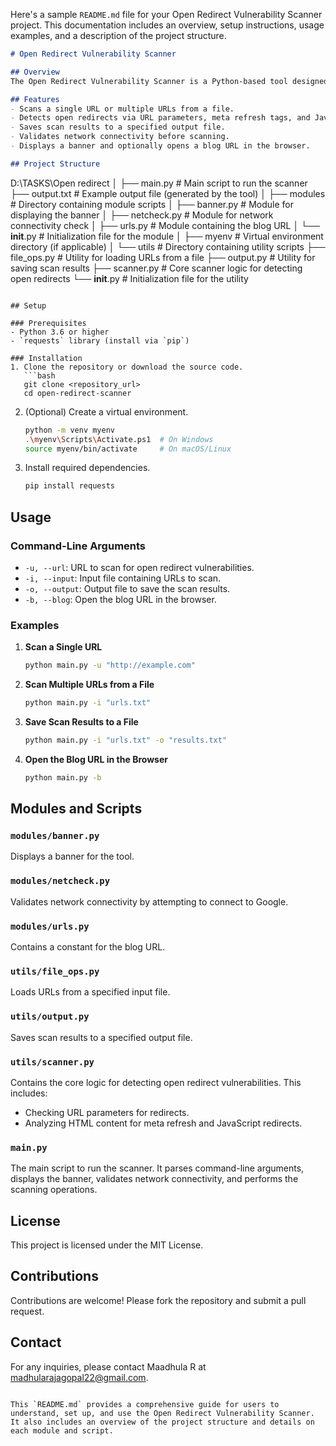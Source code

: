 Here's a sample `README.md` file for your Open Redirect Vulnerability Scanner project. This documentation includes an overview, setup instructions, usage examples, and a description of the project structure.

```markdown
# Open Redirect Vulnerability Scanner

## Overview
The Open Redirect Vulnerability Scanner is a Python-based tool designed to identify potential open redirect vulnerabilities in web applications. This tool scans given URLs for redirection issues that could be exploited for malicious purposes.

## Features
- Scans a single URL or multiple URLs from a file.
- Detects open redirects via URL parameters, meta refresh tags, and JavaScript.
- Saves scan results to a specified output file.
- Validates network connectivity before scanning.
- Displays a banner and optionally opens a blog URL in the browser.

## Project Structure
```
D:\TASKS\Open redirect
│
├── main.py               # Main script to run the scanner
├── output.txt            # Example output file (generated by the tool)
│
├── modules               # Directory containing module scripts
│   ├── banner.py         # Module for displaying the banner
│   ├── netcheck.py       # Module for network connectivity check
│   ├── urls.py           # Module containing the blog URL
│   └── __init__.py       # Initialization file for the module
│
├── myenv                 # Virtual environment directory (if applicable)
│
└── utils                 # Directory containing utility scripts
    ├── file_ops.py       # Utility for loading URLs from a file
    ├── output.py         # Utility for saving scan results
    ├── scanner.py        # Core scanner logic for detecting open redirects
    └── __init__.py       # Initialization file for the utility
```

## Setup

### Prerequisites
- Python 3.6 or higher
- `requests` library (install via `pip`)

### Installation
1. Clone the repository or download the source code.
   ```bash
   git clone <repository_url>
   cd open-redirect-scanner
   ```

2. (Optional) Create a virtual environment.
   ```bash
   python -m venv myenv
   .\myenv\Scripts\Activate.ps1  # On Windows
   source myenv/bin/activate     # On macOS/Linux
   ```

3. Install required dependencies.
   ```bash
   pip install requests
   ```

## Usage

### Command-Line Arguments
- `-u, --url`: URL to scan for open redirect vulnerabilities.
- `-i, --input`: Input file containing URLs to scan.
- `-o, --output`: Output file to save the scan results.
- `-b, --blog`: Open the blog URL in the browser.

### Examples

1. **Scan a Single URL**
   ```bash
   python main.py -u "http://example.com"
   ```

2. **Scan Multiple URLs from a File**
   ```bash
   python main.py -i "urls.txt"
   ```

3. **Save Scan Results to a File**
   ```bash
   python main.py -i "urls.txt" -o "results.txt"
   ```

4. **Open the Blog URL in the Browser**
   ```bash
   python main.py -b
   ```

## Modules and Scripts

### `modules/banner.py`
Displays a banner for the tool.

### `modules/netcheck.py`
Validates network connectivity by attempting to connect to Google.

### `modules/urls.py`
Contains a constant for the blog URL.

### `utils/file_ops.py`
Loads URLs from a specified input file.

### `utils/output.py`
Saves scan results to a specified output file.

### `utils/scanner.py`
Contains the core logic for detecting open redirect vulnerabilities. This includes:
- Checking URL parameters for redirects.
- Analyzing HTML content for meta refresh and JavaScript redirects.

### `main.py`
The main script to run the scanner. It parses command-line arguments, displays the banner, validates network connectivity, and performs the scanning operations.

## License
This project is licensed under the MIT License.

## Contributions
Contributions are welcome! Please fork the repository and submit a pull request.

## Contact
For any inquiries, please contact Maadhula R at madhularajagopal22@gmail.com.

```

This `README.md` provides a comprehensive guide for users to understand, set up, and use the Open Redirect Vulnerability Scanner. It also includes an overview of the project structure and details on each module and script.
